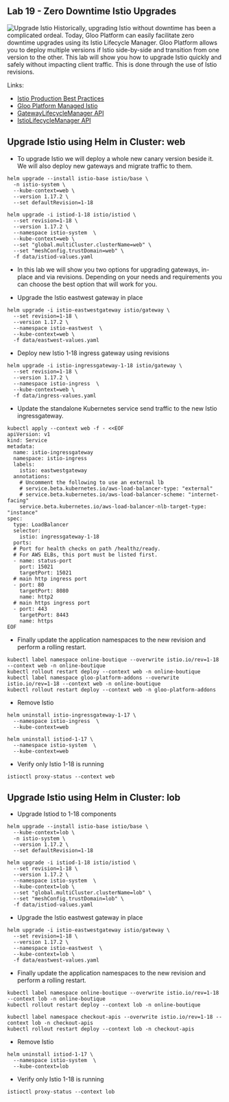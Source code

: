 ## Lab 19 - Zero Downtime Istio Upgrades <a name="lab-19---zero-downtime-istio-upgrades-"></a>


![Upgrade Istio](images/upgrade-istio.png)
Historically, upgrading Istio without downtime has been a complicated ordeal. Today, Gloo Platform can easily facilitate zero downtime upgrades using its Istio Lifecycle Manager. Gloo Platform allows you to deploy multiple versions if Istio side-by-side and transition from one version to the other. 
This lab will show you how to upgrade Istio quickly and safely without impacting client traffic. This is done through the use of Istio revisions. 

Links:
- [Istio Production Best Practices](https://docs.solo.io/gloo-mesh-enterprise/latest/setup/prod/manual/namespaces/)
- [Gloo Platform Managed Istio](https://docs.solo.io/gloo-mesh-enterprise/latest/setup/installation/istio/gm_managed_istio/)
- [GatewayLifecycleManager API](https://docs.solo.io/gloo-mesh-enterprise/latest/reference/api/gateway_lifecycle_manager/)
- [IstioLifecycleManager API](https://docs.solo.io/gloo-mesh-enterprise/latest/reference/api/istio_lifecycle_manager/)
## Upgrade Istio using Helm in Cluster: web

* To upgrade Istio we will deploy a whole new canary version beside it. We will also deploy new gateways and migrate traffic to them.

```shell
helm upgrade --install istio-base istio/base \
  -n istio-system \
  --kube-context=web \
  --version 1.17.2 \
  --set defaultRevision=1-18

helm upgrade -i istiod-1-18 istio/istiod \
  --set revision=1-18 \
  --version 1.17.2 \
  --namespace istio-system  \
  --kube-context=web \
  --set "global.multiCluster.clusterName=web" \
  --set "meshConfig.trustDomain=web" \
  -f data/istiod-values.yaml
```

* In this lab we will show you two options for upgrading gateways, in-place and via revisions. Depending on your needs and requirements you can choose the best option that will work for you.

* Upgrade the Istio eastwest gateway in place
```shell
helm upgrade -i istio-eastwestgateway istio/gateway \
  --set revision=1-18 \
  --version 1.17.2 \
  --namespace istio-eastwest  \
  --kube-context=web \
  -f data/eastwest-values.yaml
```

* Deploy new Istio 1-18 ingress gateway using revisions
```shell
helm upgrade -i istio-ingressgateway-1-18 istio/gateway \
  --set revision=1-18 \
  --version 1.17.2 \
  --namespace istio-ingress  \
  --kube-context=web \
  -f data/ingress-values.yaml
```

* Update the standalone Kubernetes service send traffic to the new Istio ingressgateway.
```shell
kubectl apply --context web -f - <<EOF
apiVersion: v1
kind: Service
metadata:
  name: istio-ingressgateway
  namespace: istio-ingress
  labels:
    istio: eastwestgateway
  annotations:
    # Uncomment the following to use an external lb
    # service.beta.kubernetes.io/aws-load-balancer-type: "external"
    # service.beta.kubernetes.io/aws-load-balancer-scheme: "internet-facing"
    service.beta.kubernetes.io/aws-load-balancer-nlb-target-type: "instance"
spec:
  type: LoadBalancer
  selector:
    istio: ingressgateway-1-18
  ports:
  # Port for health checks on path /healthz/ready.
  # For AWS ELBs, this port must be listed first.
  - name: status-port
    port: 15021
    targetPort: 15021
  # main http ingress port
  - port: 80
    targetPort: 8080
    name: http2
  # main https ingress port
  - port: 443
    targetPort: 8443
    name: https
EOF
```

* Finally update the application namespaces to the new revision and perform a rolling restart.
```shell
kubectl label namespace online-boutique --overwrite istio.io/rev=1-18 --context web -n online-boutique
kubectl rollout restart deploy --context web -n online-boutique
kubectl label namespace gloo-platform-addons --overwrite istio.io/rev=1-18 --context web -n online-boutique
kubectl rollout restart deploy --context web -n gloo-platform-addons
```

* Remove Istio 
```shell
helm uninstall istio-ingressgateway-1-17 \
  --namespace istio-ingress  \
  --kube-context=web

helm uninstall istiod-1-17 \
  --namespace istio-system  \
  --kube-context=web
```

* Verify only Istio 1-18 is running
```shell
istioctl proxy-status --context web
```

## Upgrade Istio using Helm in Cluster: lob

* Upgrade Istiod to 1-18 components
```shell
helm upgrade --install istio-base istio/base \
  --kube-context=lob \
  -n istio-system \
  --version 1.17.2 \
  --set defaultRevision=1-18

helm upgrade -i istiod-1-18 istio/istiod \
  --set revision=1-18 \
  --version 1.17.2 \
  --namespace istio-system  \
  --kube-context=lob \
  --set "global.multiCluster.clusterName=lob" \
  --set "meshConfig.trustDomain=lob" \
  -f data/istiod-values.yaml

```

* Upgrade the Istio eastwest gateway in place
```shell
helm upgrade -i istio-eastwestgateway istio/gateway \
  --set revision=1-18 \
  --version 1.17.2 \
  --namespace istio-eastwest  \
  --kube-context=lob \
  -f data/eastwest-values.yaml
```

* Finally update the application namespaces to the new revision and perform a rolling restart.
```shell
kubectl label namespace online-boutique --overwrite istio.io/rev=1-18 --context lob -n online-boutique
kubectl rollout restart deploy --context lob -n online-boutique

kubectl label namespace checkout-apis --overwrite istio.io/rev=1-18 --context lob -n checkout-apis
kubectl rollout restart deploy --context lob -n checkout-apis
```

* Remove Istio 
```shell
helm uninstall istiod-1-17 \
  --namespace istio-system  \
  --kube-context=lob
```

* Verify only Istio 1-18 is running
```shell
istioctl proxy-status --context lob
```


